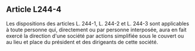 Article L244-4
----
Les dispositions des articles L. 244-1, L. 244-2 et L. 244-3 sont applicables à
toute personne qui, directement ou par personne interposée, aura en fait exercé
la direction d'une société par actions simplifiée sous le couvert ou au lieu et
place du président et des dirigeants de cette société.
